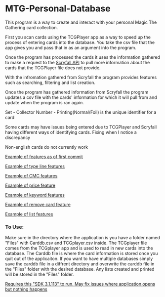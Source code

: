 # MTG-Personal-Database
This program is a way to create and interact with your personal Magic The Gathering card collection.

First you scan cards using the TCGPlayer app as a way to speed up the process of entering cards into the database. You take the csv file that the app gives you and pass that in as an argument into the program.

Once the program has processed the cards it uses the information gathered to make a request to the [Scryfall API](https://scryfall.com/docs/api) to pull more information about the cards that the TCGPlayer file does not provide.

With the infromation gathered from Scryfall the program provides features such as searching, filtering and list creation.

Once the program has gathered information from Scryfall the program updates a csv file with the cards' information for which it will pull from and update when the program is ran again.

Set - Collector Number - Printing(Normal/Foil) is the unique identifier for a card 

Some cards may have issues being entered due to TCGPlayer and Scryfall having different ways of identifying cards. Fixing when I notice a discrepancy

Non-english cards do not currently work

[Example of features as of first commit](https://streamable.com/60due7)

[Example of type line features](https://streamable.com/pycuqo)

[Example of CMC features](https://streamable.com/k7pmxi)

[Example of price feature](https://streamable.com/h4kjka)

[Example of keyword features](https://streamable.com/is4wcl)

[Example of remove card feature](https://streamable.com/cip868)

[Example of list features](https://streamable.com/018cpa)

<b><h3>To Use:</h3></b>
Make sure in the directory where the application is you have a folder named "Files" with Carddb.csv and TCGplayer.csv inside. The TCGplayer file comes from the TCGplayer app and is used to read in new cards into the database. The Carddb file is where the card information is stored once you quit out of the applicaiton. If you want to have multiple databases simply save the carddb file in a diffrent directory and overwrite the carddb file in the "Files" folder with the desired database. Any lists created and printed will be stored in the "Files" folder.

[Requires this "SDK 3.1.113" to run. May fix issues where application opens but nothing happens](https://dotnet.microsoft.com/download/dotnet/3.1)
